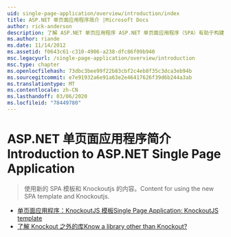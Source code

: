 ```yaml
---
uid: single-page-application/overview/introduction/index
title: ASP.NET 单页面应用程序简介 |Microsoft Docs
author: rick-anderson
description: 了解 ASP.NET 单页应用程序 ASP.NET 单页面应用程序（SPA）有助于构建包含重要客户端 interacti 。
ms.author: riande
ms.date: 11/14/2012
ms.assetid: f0643c61-c310-4906-a238-dfc86f09b940
msc.legacyurl: /single-page-application/overview/introduction
msc.type: chapter
ms.openlocfilehash: 73dbc3bee99f22b83cbf2c4eb8f35c3dca3eb94b
ms.sourcegitcommit: e7e91932a6e91a63e2e46417626f39d6b244a3ab
ms.translationtype: MT
ms.contentlocale: zh-CN
ms.lasthandoff: 03/06/2020
ms.locfileid: "78449780"
---
```

# <a name="introduction-to-aspnet-single-page-application"></a><span data-ttu-id="36ab9-103">ASP.NET 单页面应用程序简介</span><span class="sxs-lookup"><span data-stu-id="36ab9-103">Introduction to ASP.NET Single Page Application</span></span>

> <span data-ttu-id="36ab9-104">使用新的 SPA 模板和 Knockoutjs 的内容。</span><span class="sxs-lookup"><span data-stu-id="36ab9-104">Content for using the new SPA template and Knockoutjs.</span></span>

- [<span data-ttu-id="36ab9-105">单页面应用程序：KnockoutJS 模板</span><span class="sxs-lookup"><span data-stu-id="36ab9-105">Single Page Application: KnockoutJS template</span></span>](knockoutjs-template.md)
- [<span data-ttu-id="36ab9-106">了解 Knockout 之外的库</span><span class="sxs-lookup"><span data-stu-id="36ab9-106">Know a library other than Knockout?</span></span>](other-libraries.md)
